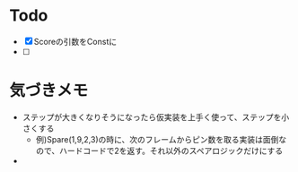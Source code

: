# Todo
- [x] Scoreの引数をConstに
- [ ] 
# 気づきメモ
- ステップが大きくなりそうになったら仮実装を上手く使って、ステップを小さくする
  - 例)Spare(1,9,2,3)の時に、次のフレームからピン数を取る実装は面倒なので、ハードコードで2を返す。それ以外のスペアロジックだけにする
- 